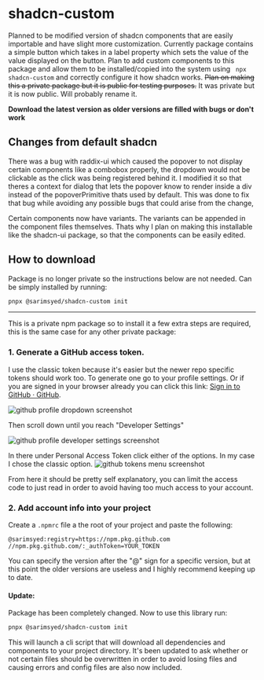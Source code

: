 # shadcn-custom

Planned to be modified version of shadcn components that are easily importable and have slight more customization. Currently package contains a simple button which takes in a label property which sets the value of the value displayed on the button. Plan to add custom components to this package and allow them to be installed/copied into the system using ``` npx shadcn-custom``` and correctly configure it how shadcn works. ~~Plan on making this a private package but it is public for testing purposes.~~
It was private but it is now public. Will probably rename it.

**Download the latest version as older versions are filled with bugs or don't work**

## Changes from default shadcn

There was a bug with raddix-ui which caused the popover to not display certain components like a combobox properly, the dropdown would not be clickable as the click was being registered behind it. I modified it so that theres a context for dialog that lets the popover know to render inside a div instead of the popoverPrimitive thats used by default. This was done to fix that bug while avoiding any possible bugs that could arise from the change,

Certain components now have variants. The variants can be appended in the component files themselves. Thats why I plan on making this installable like the shadcn-ui package, so that the components can be easily edited.

## How to download

Package is no longer private so the instructions below are not needed. Can be simply installed by running:

```bash
pnpx @sarimsyed/shadcn-custom init
```

<hr/>

This is a private npm package so to install it a few extra steps are required, this is the same case for any other private package:

### 1. Generate a GitHub access token.

I use the classic token because it's easier but the newer repo specific tokens should work too. To generate one go to your profile settings. Or if you are signed in your browser already you can click this link: [Sign in to GitHub · GitHub](https://github.com/settings/profile). 

<img title="github profile dropdown" src="https://i.ibb.co/bJ3jh0z/1.png" alt="github profile dropdown screenshot" data-align="center">

Then scroll down until you reach "Developer Settings"

<img title="github profile developer settings screenshot" src="https://i.ibb.co/JqZ7n5W/2.png" alt="github profile developer settings screenshot" data-align="center">

In there under Personal Access Token click either of the options. In my case I chose the classic option.
<img title="github tokens menu" src="https://i.ibb.co/525c7yh/3.png" alt="github tokens menu screenshot" data-align="center">

From here it should be pretty self explanatory, you can limit the access code to just read in order to avoid having too much access to your account.

### 2. Add account info into your project

Create a `.npmrc` file a the root of your project and paste the following:

```
@sarimsyed:registry=https://npm.pkg.github.com
//npm.pkg.github.com/:_authToken=YOUR_TOKEN
```

You can specify the version after the "@" sign for a specific version, but at this point the older versions are useless and I highly recommend keeping up to date. 

#### Update:

Package has been completely changed. Now to use this library run:

```bash
pnpx @sarimsyed/shadcn-custom init
```

This will launch a cli script that will download all dependencies and components to your project directory. It's been updated to ask whether or not certain files should be overwritten in order to avoid losing files and causing errors and config files are also now included.
